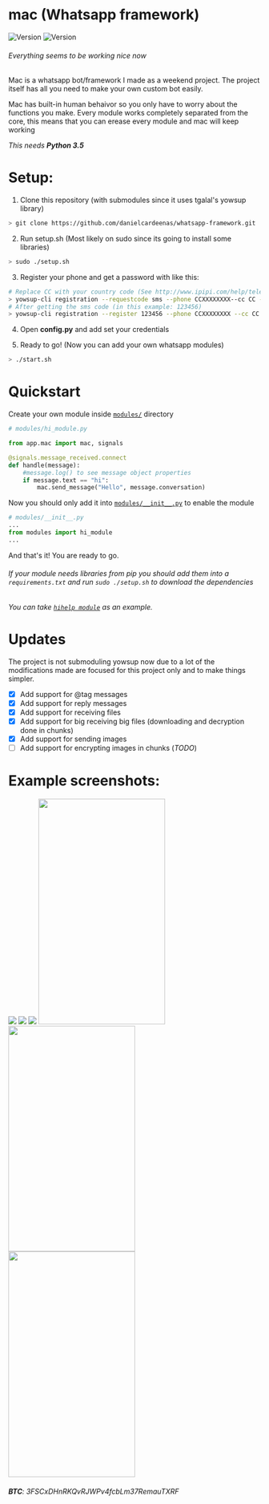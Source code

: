 # mac (Whatsapp framework) 
![Version](https://img.shields.io/badge/version-1.0.0-brightgreen.svg?style=flat-square)
![Version](https://img.shields.io/badge/release-beta-green.svg?style=flat-square)

<!---[![Donate](https://www.paypalobjects.com/en_US/i/btn/btn_donate_LG.gif)](https://www.paypal.com/cgi-bin/webscr?cmd=_s-xclick&hosted_button_id=57RJJGH3HPCG6)-->
###### Everything seems to be working nice now
Mac is a whatsapp bot/framework I made as a weekend project. The project itself has all you need to make your own custom bot easily.

Mac has built-in human behaivor so you only have to worry about the functions you make. Every module works completely separated from the core, this means that you can erease every module and mac will keep working

_This needs **Python 3.5**_

# Setup:
1. Clone this repository (with submodules since it uses tgalal's yowsup library)
```sh
> git clone https://github.com/danielcardeenas/whatsapp-framework.git
```
2. Run setup.sh (Most likely on sudo since its going to install some libraries)
```sh
> sudo ./setup.sh
```

3. Register your phone and get a password with like this:
```sh
# Replace CC with your country code (See http://www.ipipi.com/help/telephone-country-codes.htm)
> yowsup-cli registration --requestcode sms --phone CCXXXXXXXX--cc CC -E android
# After getting the sms code (in this example: 123456)
> yowsup-cli registration --register 123456 --phone CCXXXXXXXX --cc CC -E android
```


4. Open **config.py** and add set your credentials

5. Ready to go! (Now you can add your own whatsapp modules)
```sh
> ./start.sh
```

# Quickstart
Create your own module inside [`modules/`](https://github.com/danielcardeenas/whatsapp-framework/tree/master/modules) directory
```python
# modules/hi_module.py

from app.mac import mac, signals

@signals.message_received.connect
def handle(message):
    #message.log() to see message object properties
    if message.text == "hi":
        mac.send_message("Hello", message.conversation)
```
Now you should only add it into [`modules/__init__.py`](https://github.com/danielcardeenas/whatsapp-framework/blob/master/modules/__init__.py) to enable the module
```python
# modules/__init__.py
...
from modules import hi_module
...
```
And that's it! You are ready to go.

###### If your module needs libraries from pip you should add them into a `requirements.txt` and run `sudo ./setup.sh` to download the dependencies

###### _You can take [`hihelp module`](https://github.com/danielcardeenas/whatsapp-framework/blob/master/modules/hihelp/hihelp.py) as an example._


# Updates
The project is not submoduling yowsup now due to a lot of the modifications made are focused for this project only and to make things simpler.
- [x] Add support for @tag messages
- [x] Add support for reply messages
- [x] Add support for receiving files
- [x] Add support for big receiving big files (downloading and decryption done in chunks)
- [x] Add support for sending images
- [ ] Add support for encrypting images in chunks (_TODO_)

# Example screenshots:
![](https://i.imgur.com/ZRlk5Uj.png)
![](https://i.imgur.com/JmPbPXB.png)
![](https://i.imgur.com/L4ebZql.png)
<img src="https://i.imgur.com/pLiwAm5.png" width="253px" height="450px">
<img src="https://i.imgur.com/poLpmAR.png" width="253px" height="450px">
<img src="https://i.imgur.com/CRNKfHj.png" width="253px" height="450px">

###### **BTC**: 3FSCxDHnRKQvRJWPv4fcbLm37RemauTXRF
